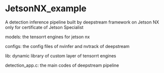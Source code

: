 # JetsonNX_example
A detection inference pipeline built by deepstream framework on Jetson NX only for certificate of Jetson Specialist

models: the tensorrt engines for jetson nx

configs: the config files of nvinfer and nvtrack of deepstream

lib: dynamic library of custom layer of tensorrt engines

detection_app.c: the main codes of deepstream pipeline


